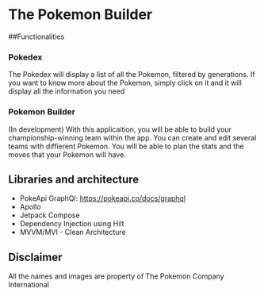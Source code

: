 # The Pokemon Builder

##Functionalities

### Pokedex
The Pokedex will display a list of all the Pokemon, filtered by generations.
If you want to know more about the Pokemon, simply click on it and it will display all the information you need

### Pokemon Builder
(In development)
With this applicaition, you will be able to build your championship-winning team within the app.
You can create and edit several teams with diffierent Pokemon.
You will be able to plan the stats and the moves that your Pokemon will have.

## Libraries and architecture
- PokeApi GraphQl: https://pokeapi.co/docs/graphql
- Apollo
- Jetpack Compose
- Dependency Injection using Hilt
- MVVM/MVI - Clean Architecture


## Disclaimer
All the names and images are property of The Pokemon Company International
